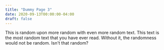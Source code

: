```yaml
---
title: "Dummy Page 3"
date: 2020-09-13T00:00:00-04:00
draft: false
---
```

This is random upon more random with even more random text. This text is the most random text that you have ever read. Without it, the randomness would not be random. Isn't that random?
